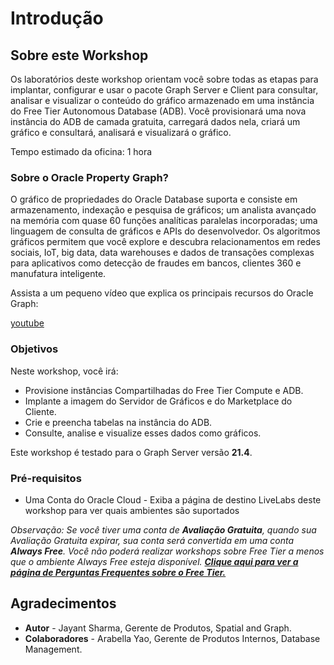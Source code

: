# Introdução

## Sobre este Workshop

Os laboratórios deste workshop orientam você sobre todas as etapas para implantar, configurar e usar o pacote Graph Server e Client para consultar, analisar e visualizar o conteúdo do gráfico armazenado em uma instância do Free Tier Autonomous Database (ADB). Você provisionará uma nova instância do ADB de camada gratuita, carregará dados nela, criará um gráfico e consultará, analisará e visualizará o gráfico.

Tempo estimado da oficina: 1 hora

### Sobre o Oracle Property Graph?

O gráfico de propriedades do Oracle Database suporta e consiste em armazenamento, indexação e pesquisa de gráficos; um analista avançado na memória com quase 60 funções analíticas paralelas incorporadas; uma linguagem de consulta de gráficos e APIs do desenvolvedor. Os algoritmos gráficos permitem que você explore e descubra relacionamentos em redes sociais, IoT, big data, data warehouses e dados de transações complexas para aplicativos como detecção de fraudes em bancos, clientes 360 e manufatura inteligente.

Assista a um pequeno vídeo que explica os principais recursos do Oracle Graph:

[youtube](youtube:-DYVgYJPbQA)

### Objetivos

Neste workshop, você irá:

*   Provisione instâncias Compartilhadas do Free Tier Compute e ADB.
*   Implante a imagem do Servidor de Gráficos e do Marketplace do Cliente.
*   Crie e preencha tabelas na instância do ADB.
*   Consulte, analise e visualize esses dados como gráficos.

Este workshop é testado para o Graph Server versão **21.4**.

### Pré-requisitos

*   Uma Conta do Oracle Cloud - Exiba a página de destino LiveLabs deste workshop para ver quais ambientes são suportados

_Observação: Se você tiver uma conta de **Avaliação Gratuita**, quando sua Avaliação Gratuita expirar, sua conta será convertida em uma conta **Always Free**. Você não poderá realizar workshops sobre Free Tier a menos que o ambiente Always Free esteja disponível. **[Clique aqui para ver a página de Perguntas Frequentes sobre o Free Tier.](https://www.oracle.com/cloud/free/faq.html)**_

## Agradecimentos

*   **Autor** - Jayant Sharma, Gerente de Produtos, Spatial and Graph.
*   **Colaboradores** - Arabella Yao, Gerente de Produtos Internos, Database Management.